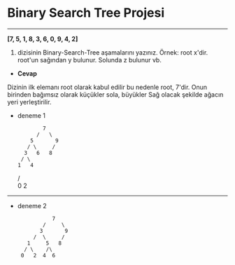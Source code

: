 # Binary Search Tree Projesi

***

**[7, 5, 1, 8, 3, 6, 0, 9, 4, 2]**

1. dizisinin Binary-Search-Tree aşamalarını yazınız. Örnek: root x'dir. root'un sağından y bulunur. Solunda z bulunur vb.

- **Cevap**

Dizinin ilk elemanı root olarak kabul edilir bu nedenle root, 7'dir. Onun birinden bağımsız olarak küçükler sola, büyükler Sağ olacak şekilde ağacın yeri yerleştirilir.

* deneme 1

              7
            /   \
          5       9
         / \     /
        3   6   8
       / \
      1   4
     / \
    0   2


***


* deneme 2





                 7
              /     \
             3       9
           /  \     / 
         1     5   8
        / \    /\
       0   2  4  6 


